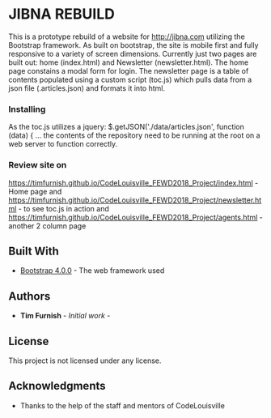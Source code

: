 # JIBNA REBUILD

This is a prototype rebuild of a website for http://jibna.com utilizing the Bootstrap framework. As built on bootstrap, the site is mobile first and fully responsive to a variety of screen dimensions. Currently just two pages are built out: home (index.html) and Newsletter (newsletter.html). The home page constains a modal form for login. The newsletter page is a table of contents populated using a custom script (toc.js) which pulls data from a json file (.articles.json) and formats it into html. 

### Installing

As the toc.js utilizes a jquery: $.getJSON('./data/articles.json', function (data) { ...
the contents of the repository need to be running at the root on a web server to function correctly.

### Review site on
https://timfurnish.github.io/CodeLouisville_FEWD2018_Project/index.html - Home page
and
https://timfurnish.github.io/CodeLouisville_FEWD2018_Project/newsletter.html - to see toc.js in action
and
https://timfurnish.github.io/CodeLouisville_FEWD2018_Project/agents.html - another 2 column page

## Built With

* [Bootstrap 4.0.0](https://getbootstrap.com/docs/4.1/getting-started/introduction/) - The web framework used

## Authors

* **Tim Furnish** - *Initial work* - 



## License

This project is not licensed under any license.

## Acknowledgments

* Thanks to the help of the staff and mentors of CodeLouisville


